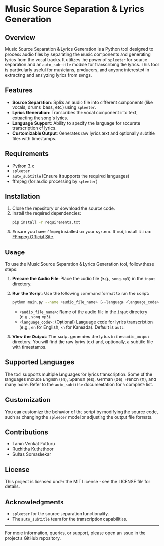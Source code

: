 # Music Source Separation & Lyrics Generation

## Overview
Music Source Separation & Lyrics Generation is a Python tool designed to process audio files by separating the music components and generating lyrics from the vocal tracks. It utilizes the power of `spleeter` for source separation and an `auto_subtitle` module for transcribing the lyrics. This tool is particularly useful for musicians, producers, and anyone interested in extracting and analyzing lyrics from songs.

## Features
- **Source Separation**: Splits an audio file into different components (like vocals, drums, bass, etc.) using `spleeter`.
- **Lyrics Generation**: Transcribes the vocal component into text, extracting the song's lyrics.
- **Language Support**: Ability to specify the language for accurate transcription of lyrics.
- **Customizable Output**: Generates raw lyrics text and optionally subtitle files with timestamps.

## Requirements
- Python 3.x
- `spleeter`
- `auto_subtitle` (Ensure it supports the required languages)
- ffmpeg (for audio processing by `spleeter`)

## Installation
1. Clone the repository or download the source code.
2. Install the required dependencies:
   ```bash
   pip install -r requirements.txt
   ```
3. Ensure you have `ffmpeg` installed on your system. If not, install it from [FFmpeg Official Site](https://ffmpeg.org/download.html).

## Usage
To use the Music Source Separation & Lyrics Generation tool, follow these steps:

1. **Prepare the Audio File**: Place the audio file (e.g., `song.mp3`) in the `input` directory.

2. **Run the Script**: Use the following command format to run the script:
   ```bash
   python main.py --name <audio_file_name> [--language <language_code>]
   ```
   - `<audio_file_name>`: Name of the audio file in the `input` directory (e.g., `song.mp3`).
   - `<language_code>`: (Optional) Language code for lyrics transcription (e.g., `en` for English, `kn` for Kannada). Default is `auto`.

3. **View the Output**: The script generates the lyrics in the `audio_output` directory. You will find the raw lyrics text and, optionally, a subtitle file with timestamps.

## Supported Languages
The tool supports multiple languages for lyrics transcription. Some of the languages include English (en), Spanish (es), German (de), French (fr), and many more. Refer to the `auto_subtitle` documentation for a complete list.

## Customization
You can customize the behavior of the script by modifying the source code, such as changing the `spleeter` model or adjusting the output file formats.

## Contributions
- Tarun Venkat Putturu
- Ruchitha Kuthethoor
- Suhas Somashekar

## License
This project is licensed under the MIT License - see the LICENSE file for details.

## Acknowledgments
- `spleeter` for the source separation functionality.
- The `auto_subtitle` team for the transcription capabilities.

---

For more information, queries, or support, please open an issue in the project's GitHub repository.
